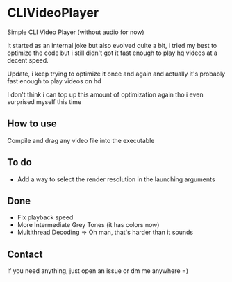 # CLIVideoPlayer

Simple CLI Video Player (without audio for now)

It started as an internal joke but also evolved quite a bit, i tried my best to optimize the code but i still didn't got it fast enough to play hq videos at a decent speed.

Update, i keep trying to optimize it once and again and actually it's probably fast enough to play videos on hd

I don't think i can top up this amount of optimization again tho i even surprised myself this time

## How to use

Compile and drag any video file into the executable

## To do

* Add a way to select the render resolution in the launching arguments

## Done

* Fix playback speed
* More Intermediate Grey Tones (it has colors now)
* Multithread Decoding => Oh man, that's harder than it sounds

## Contact

If you need anything, just open an issue or dm me anywhere =)
